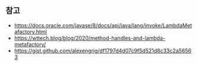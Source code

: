 ## 참고

- <https://docs.oracle.com/javase/8/docs/api/java/lang/invoke/LambdaMetafactory.html>
- <https://wttech.blog/blog/2020/method-handles-and-lambda-metafactory/>
- <https://gist.github.com/alexengrig/df1797d4d07c9f5d521d8c33c2a56563>